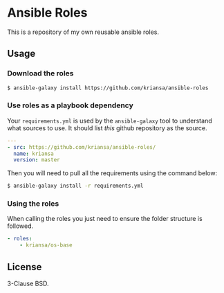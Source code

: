 # Ansible Roles

This is a repository of my own reusable ansible roles.

## Usage

### Download the roles

```sh
$ ansible-galaxy install https://github.com/kriansa/ansible-roles
```

### Use roles as a playbook dependency

Your `requirements.yml` is used by the `ansible-galaxy` tool to understand what sources to use. It
should list *this* github repository as the source.


```yaml
---
- src: https://github.com/kriansa/ansible-roles/
  name: kriansa
  version: master
```

Then you will need to pull all the requirements using the command below:

```sh
$ ansible-galaxy install -r requirements.yml
```


### Using the roles

When calling the roles you just need to ensure the folder structure is followed.

```yaml
- roles:
    - kriansa/os-base
```

## License

3-Clause BSD.
